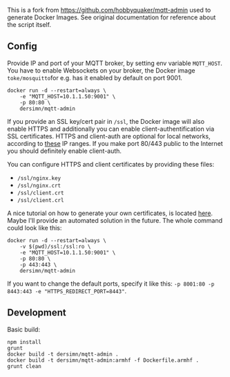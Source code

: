 This is a fork from https://github.com/hobbyquaker/mqtt-admin used to generate Docker Images. See original documentation for reference about the script itself.

## Config

Provide IP and port of your MQTT broker, by setting env variable `MQTT_HOST`. You have to enable Websockets on your broker, the Docker image `toke/mosquitto`for e.g. has it enabled by default on port 9001.

    docker run -d --restart=always \
        -e "MQTT_HOST=10.1.1.50:9001" \
        -p 80:80 \
        dersimn/mqtt-admin

If you provide an SSL key/cert pair in `/ssl`, the Docker image will also enable HTTPS and additionally you can enable client-authentification via SSL certificates. HTTPS and client-auth are optional for local networks, according to [these](https://github.com/dersimn/mqtt-smarthome-webui/blob/6e419811d3bd433e5fc594e1beccaa0499fe08cf/nginx.template#L69) IP ranges. If you make port 80/443 public to the Internet you should definitely enable client-auth.

You can configure HTTPS and client certificates by providing these files:

* `/ssl/nginx.key`
* `/ssl/nginx.crt`
* `/ssl/client.crt`
* `/ssl/client.crl`

A nice tutorial on how to generate your own certificates, is located [here](https://jamielinux.com/docs/openssl-certificate-authority/introduction.html). Maybe I'll provide an automated solution in the future. The whole command could look like this:

    docker run -d --restart=always \
        -v $(pwd)/ssl:/ssl:ro \
        -e "MQTT_HOST=10.1.1.50:9001" \
        -p 80:80 \
        -p 443:443 \
        dersimn/mqtt-admin

If you want to change the default ports, specify it like this: `-p 8001:80 -p 8443:443 -e "HTTPS_REDIRECT_PORT=8443"`.

## Development

Basic build:

    npm install
    grunt
    docker build -t dersimn/mqtt-admin .
    docker build -t dersimn/mqtt-admin:armhf -f Dockerfile.armhf .
    grunt clean
